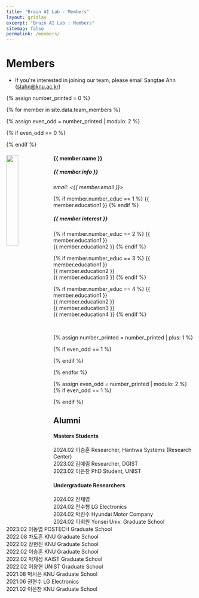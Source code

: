 ```yaml
---
title: "Brain AI Lab - Members"
layout: gridlay
excerpt: "Brain AI Lab : Members"
sitemap: false
permalink: /members/
---
```


# Members

- If you're interested in joining our team, please email Sangtae Ahn (<stahn@knu.ac.kr>)

{% assign number_printed = 0 %}

{% for member in site.data.team_members %}

{% assign even_odd = number_printed | modulo: 2 %}
                                                        
{% if even_odd == 0 %}
<div class="row">
{% endif %}

<div class="col-sm-6 clearfix">
  <img src="{{ site.url }}{{ site.baseurl }}/images/teampic/{{ member.photo }}" class="img-responsive" width="25%" style="float: left" />
  <h4>{{ member.name }}</h4>
  <h5>{{ member.info }}<br></h5>
  <i>email: <{{ member.email }}></i>
  
  {% if member.number_educ == 1 %}
  {{ member.education1 }}
  {% endif %}
  
  <h5>{{ member.interest }}</h5>
  
  {% if member.number_educ == 2 %}
  {{ member.education1 }}<br>
  {{ member.education2 }}
  {% endif %}
  
  {% if member.number_educ == 3 %}
  {{ member.education1 }}<br>
  {{ member.education2 }}<br>
  {{ member.education3 }}
  {% endif %}

  {% if member.number_educ == 4 %}
  {{ member.education1 }}<br>
  {{ member.education2 }}<br>
  {{ member.education3 }}<br>
  {{ member.education4 }}
  {% endif %}
  
<br>
</div>

{% assign number_printed = number_printed | plus: 1 %}

{% if even_odd == 1 %}
</div>
{% endif %}

{% endfor %}

{% assign even_odd = number_printed | modulo: 2 %}
{% if even_odd == 1 %}
</div>
{% endif %}

## Alumni
#### Masters Students
2024.02 이승훈 Researcher, Hanhwa Systems (Research Center) <br>
2023.02 김예림 Researcher, DGIST <br>
2023.02 이은찬 PhD Student, UNIST <br>

#### Undergraduate Researchers  
2024.02 진채영 <br>
2024.02 전수형 LG Electronics<br>
2024.02 박진수 Hyundai Motor Company<br>
2024.02 이희원 Yonsei Univ. Graduate School<br>
2023.02 이동엽 POSTECH Graduate School<br>
2022.08 차도흔 KNU Graduate School<br>
2022.02 장현진 KNU Graduate School<br>
2022.02 이승훈 KNU Graduate School<br>
2022.02 박재성 KAIST Graduate School<br>
2022.02 이창현 UNIST Graduate School<br>
2021.08 박시은 KNU Graduate School<br>
2021.06 권현수 LG Electronics <br>
2021.02 이은찬 KNU Graduate School<br>

